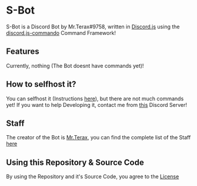# S-Bot
S-Bot is a Discord Bot by Mr.Terax#9758, written in [Discord.js](https://discord.js.org/) using the [discord.js-commando](https://github.com/Gawdl3y/discord.js-commando) Command Framework!

## Features
Currently, nothing (The Bot doesnt have commands yet)!

## How to selfhost it?
You can selfhost it (Instructions [here](https://github.com/MrTeraxYT/S-Bot/wiki/Setup)), but there are not much commands yet! If you want to help Developing it, contact me from [this](https://discord.gg/F5QFf3H) Discord Server!

## Staff
The creator of the Bot is [Mr.Terax](https://github.com/MrTeraxYT/), you can find the complete list of the Staff [here](https://github.com/MrTeraxYT/S-Bot/blob/master/STAFF.md)

## Using this Repository & Source Code
By using the Repository and it's Source Code, you agree to the [License](https://github.com/MrTeraxYT/S-Bot/blob/master/LICENSE.md)